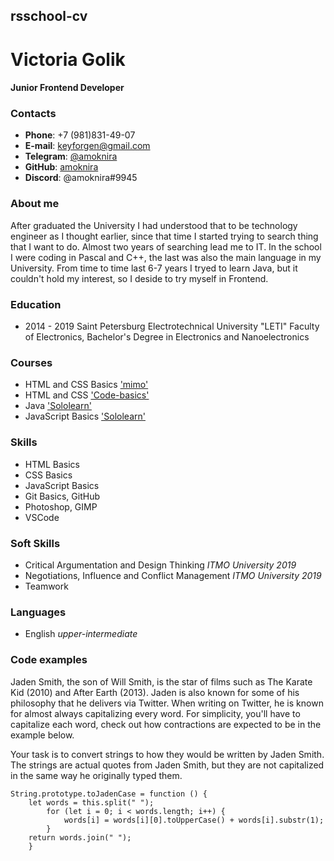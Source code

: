 ## rsschool-cv ##
# Victoria Golik #
#### Junior Frontend Developer ####
### Contacts ###
* **Phone**: +7 (981)831-49-07
* **E-mail**: keyforgen@gmail.com
* **Telegram**: [@amoknira](https://t.me/amoknira)
* **GitHub**: [amoknira](https://github.com/amoknira)
* **Discord**: @amoknira#9945
### About me ###
After graduated the University I had understood that to be technology engineer as I thought earlier, since that time I started trying to search thing that I want to do. Almost two years of searching lead me to IT. In the school I were coding in Pascal and C++, the last was also the main language in my University. From time to time last 6-7 years I tryed to learn Java, but it couldn't hold my interest, so I deside to try myself in Frontend.
### Education ###
* 2014 - 2019 Saint Petersburg Electrotechnical University "LETI" Faculty of Electronics, Bachelor's Degree in Electronics and Nanoelectronics
### Courses ###
* HTML and CSS Basics ['mimo'](https://getmimo.com)
* HTML and CSS ['Code-basics'](https://ru.code-basics.com)
* Java ['Sololearn'](https://www.sololearn.com)
* JavaScript Basics ['Sololearn'](https://www.sololearn.com)
### Skills ###
* HTML Basics
* CSS Basics
* JavaScript Basics
* Git Basics, GitHub
* Photoshop, GIMP
* VSCode
### Soft Skills ###
* Critical Argumentation and Design Thinking *ITMO University 2019*
* Negotiations, Influence and Conflict Management *ITMO University 2019*
* Teamwork
### Languages ###
* English *upper-intermediate*
### Code examples ###
Jaden Smith, the son of Will Smith, is the star of films such as The Karate Kid (2010) and After Earth (2013). Jaden is also known for some of his philosophy that he delivers via Twitter. When writing on Twitter, he is known for almost always capitalizing every word. For simplicity, you'll have to capitalize each word, check out how contractions are expected to be in the example below.

Your task is to convert strings to how they would be written by Jaden Smith. The strings are actual quotes from Jaden Smith, but they are not capitalized in the same way he originally typed them.

```
String.prototype.toJadenCase = function () {
    let words = this.split(" ");
        for (let i = 0; i < words.length; i++) {
            words[i] = words[i][0].toUpperCase() + words[i].substr(1);
        }
    return words.join(" ");
    }
```